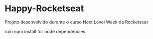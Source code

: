 # Happy-Rocketseat
Projeto desenvolvido durante o curso Next Level Week da Rocketseat

rum npm install for node dependencies
